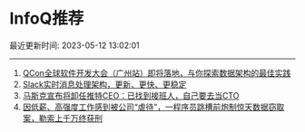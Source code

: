 # InfoQ推荐

最近更新时间: 2023-05-12 13:02:01

--- 
1. [QCon全球软件开发大会（广州站）即将落地，与你探索数据架构的最佳实践](https://www.infoq.cn/article/mbT9rW1kGydYgSeG3Dap) 
2. [Slack实时消息处理架构，更新、更快、更稳定](https://www.infoq.cn/article/9lp0pYfij3bUxmHDXkxl) 
3. [马斯克宣布将卸任推特CEO：已找到接班人，自己要去当CTO](https://www.infoq.cn/article/quI8GxF7WJOsOSR4FTlm) 
4. [因低薪、高强度工作感到被公司“虐待”，一程序员跳槽前炮制惊天数据窃取案，勒索上千万终获刑](https://www.infoq.cn/article/uvEDqIszV7cWFLuQkGHD) 
